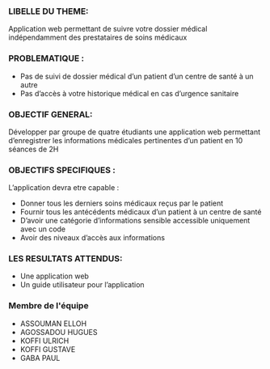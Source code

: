 ### LIBELLE DU THEME:
Application web permettant de suivre votre dossier médical indépendamment des prestataires de soins médicaux
### PROBLEMATIQUE :
* Pas de suivi de dossier médical d’un patient d’un centre de santé à un autre
* Pas d’accès à votre historique médical en cas d’urgence sanitaire
### OBJECTIF GENERAL:
Développer par groupe de quatre étudiants une application web permettant d’enregistrer les informations médicales pertinentes d’un patient en 10 séances de 2H
### OBJECTIFS SPECIFIQUES :
L’application devra etre capable :
* Donner tous les derniers soins médicaux reçus par le patient
* Fournir tous les antécédents médicaux d’un patient à un centre de santé
* D’avoir une catégorie d’informations sensible accessible uniquement avec un code
* Avoir des niveaux d’accès aux informations
### LES RESULTATS ATTENDUS:
* Une application web
* Un guide utilisateur pour l’application

### Membre de l'équipe
* ASSOUMAN ELLOH
* AGOSSADOU HUGUES
* KOFFI ULRICH
* KOFFI GUSTAVE
* GABA PAUL

